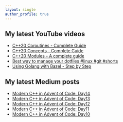 ```yaml
---
layout: single
author_profile: true
---
```


## My latest YouTube videos

<!--START_SECTION:youtube-->
* [C++20 Coroutines - Complete Guide](https:&#x2F;&#x2F;www.youtube.com&#x2F;watch?v&#x3D;w-dmOHhBX9o)
* [C++20 Concepts  - Complete Guide](https:&#x2F;&#x2F;www.youtube.com&#x2F;watch?v&#x3D;1So7onMFxJM)
* [C++20 Modules - A complete guide](https:&#x2F;&#x2F;www.youtube.com&#x2F;watch?v&#x3D;WRCwciJ5MTE)
* [Best way to manage your dotfiles #linux #git #shorts](https:&#x2F;&#x2F;www.youtube.com&#x2F;watch?v&#x3D;LHrB4TcU1JM)
* [Using Golang with Bazel - Step by Step](https:&#x2F;&#x2F;www.youtube.com&#x2F;watch?v&#x3D;mXLrk0ipwz4)
<!--END_SECTION:youtube-->

## My latest Medium posts

<!--START_SECTION:medium-->
* [Modern C++ in Advent of Code: Day14](https:&#x2F;&#x2F;itnext.io&#x2F;modern-c-in-advent-of-code-day14-6f8347ec68d5?source&#x3D;rss-1e1de1006a93------2)
* [Modern C++ in Advent of Code: Day13](https:&#x2F;&#x2F;itnext.io&#x2F;modern-c-in-advent-of-code-day13-4ae500de12b0?source&#x3D;rss-1e1de1006a93------2)
* [Modern C++ in Advent of Code: Day12](https:&#x2F;&#x2F;itnext.io&#x2F;modern-c-in-advent-of-code-day12-1de190deb2e4?source&#x3D;rss-1e1de1006a93------2)
* [Modern C++ in Advent of Code: Day11](https:&#x2F;&#x2F;itnext.io&#x2F;modern-c-in-advent-of-code-day11-fe5a9eb6f3ad?source&#x3D;rss-1e1de1006a93------2)
* [Modern C++ in Advent of Code: Day10](https:&#x2F;&#x2F;itnext.io&#x2F;modern-c-in-advent-of-code-day10-82fbe672b47?source&#x3D;rss-1e1de1006a93------2)
<!--END_SECTION:medium-->
